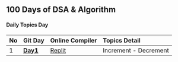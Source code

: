 
## 100 Days of DSA & Algorithm

#### Daily Topics Day

| No  | Git Day  | Online Compiler |  Topics Detail |
| :-- | :------- | :-------------- | :-------------- |
| 1   | **[Day1](#)** | [Replit](https://replit.com/@ahaniqbal/Day-1-Inc-Dec#main.cpp) | Increment - Decrement |
